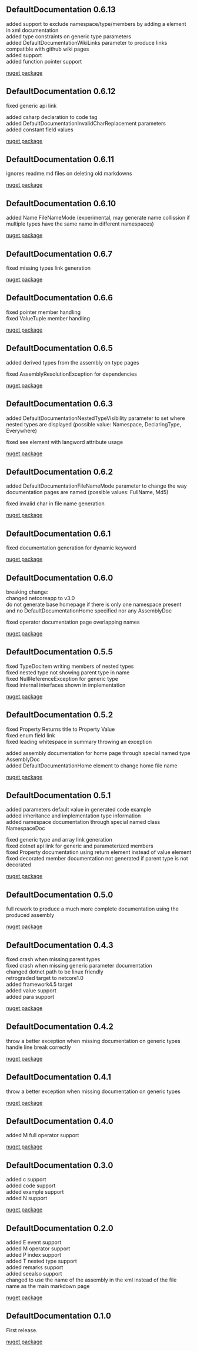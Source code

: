 ## DefaultDocumentation 0.6.13
added support to exclude namespace/type/members by adding a <exclude/> element in xml documentation  
added type constraints on generic type parameters  
added DefaultDocumentationWikiLinks parameter to produce links compatible with github wiki pages  
added <inheritdoc/> support  
added function pointer support  

[nuget package](https://www.nuget.org/packages/DefaultDocumentation/0.6.13)

## DefaultDocumentation 0.6.12
fixed generic api link  

added csharp declaration to code tag  
added DefaultDocumentationInvalidCharReplacement parameters  
added constant field values  

[nuget package](https://www.nuget.org/packages/DefaultDocumentation/0.6.12)

## DefaultDocumentation 0.6.11
ignores readme.md files on deleting old markdowns  

[nuget package](https://www.nuget.org/packages/DefaultDocumentation/0.6.11)

## DefaultDocumentation 0.6.10
added Name FileNameMode (experimental, may generate name collission if multiple types have the same name in different namespaces)  

[nuget package](https://www.nuget.org/packages/DefaultDocumentation/0.6.10)

## DefaultDocumentation 0.6.7
fixed missing types link generation  

[nuget package](https://www.nuget.org/packages/DefaultDocumentation/0.6.7)

## DefaultDocumentation 0.6.6
fixed pointer member handling  
fixed ValueTuple member handling  

[nuget package](https://www.nuget.org/packages/DefaultDocumentation/0.6.6)

## DefaultDocumentation 0.6.5
added derived types from the assembly on type pages  

fixed AssemblyResolutionException for dependencies  

[nuget package](https://www.nuget.org/packages/DefaultDocumentation/0.6.5)

## DefaultDocumentation 0.6.3
added DefaultDocumentationNestedTypeVisibility parameter to set where nested types are displayed (possible value: Namespace, DeclaringType, Everywhere)  

fixed see element with langword attribute usage

[nuget package](https://www.nuget.org/packages/DefaultDocumentation/0.6.3)

## DefaultDocumentation 0.6.2
added DefaultDocumentationFileNameMode parameter to change the way documentation pages are named (possible values: FullName, Md5)  

fixed invalid char in file name generation

[nuget package](https://www.nuget.org/packages/DefaultDocumentation/0.6.2)

## DefaultDocumentation 0.6.1
fixed documentation generation for dynamic keyword  

[nuget package](https://www.nuget.org/packages/DefaultDocumentation/0.6.1)

## DefaultDocumentation 0.6.0
breaking change:  
changed netcoreapp to v3.0  
do not generate base homepage if there is only one namespace present and no DefaultDocumentationHome specified nor any AssemblyDoc  

fixed operator documentation page overlapping names  

[nuget package](https://www.nuget.org/packages/DefaultDocumentation/0.6.0)

## DefaultDocumentation 0.5.5
fixed TypeDocItem writing members of nested types  
fixed nested type not showing parent type in name  
fixed NullReferenceException for generic type  
fixed internal interfaces shown in implementation  

[nuget package](https://www.nuget.org/packages/DefaultDocumentation/0.5.5)

## DefaultDocumentation 0.5.2
fixed Property Returns title to Property Value  
fixed enum field link  
fixed leading whitespace in summary throwing an exception  

added assembly documentation for home page through special named type AssemblyDoc  
added DefaultDocumentationHome element to change home file name  

[nuget package](https://www.nuget.org/packages/DefaultDocumentation/0.5.2)

## DefaultDocumentation 0.5.1
added parameters default value in generated code example  
added inheritance and implementation type information  
added namespace documentation through special named class NamespaceDoc  

fixed generic type and array link generation  
fixed dotnet api link for generic and parameterized members  
fixed Property documentation using return element instead of value element  
fixed decorated member documentation not generated if parent type is not decorated  

[nuget package](https://www.nuget.org/packages/DefaultDocumentation/0.5.1)

## DefaultDocumentation 0.5.0
full rework to produce a much more complete documentation using the produced assembly  

[nuget package](https://www.nuget.org/packages/DefaultDocumentation/0.5.0)

## DefaultDocumentation 0.4.3
fixed crash when missing parent types  
fixed crash when missing generic parameter documentation  
changed dotnet path to be linux friendly  
retrograded target to netcore1.0  
added framework4.5 target  
added value support  
added para support  

[nuget package](https://www.nuget.org/packages/DefaultDocumentation/0.4.3)

## DefaultDocumentation 0.4.2
throw a better exception when missing documentation on generic types  
handle line break correctly  

[nuget package](https://www.nuget.org/packages/DefaultDocumentation/0.4.2)

## DefaultDocumentation 0.4.1
throw a better exception when missing documentation on generic types  

[nuget package](https://www.nuget.org/packages/DefaultDocumentation/0.4.1)

## DefaultDocumentation 0.4.0
added M full operator support  

[nuget package](https://www.nuget.org/packages/DefaultDocumentation/0.4.0)

## DefaultDocumentation 0.3.0
added c support  
added code support  
added example support  
added N support  

[nuget package](https://www.nuget.org/packages/DefaultDocumentation/0.3.0)

## DefaultDocumentation 0.2.0
added E event support  
added M operator support  
added P index support  
added T nested type support  
added remarks support  
added seealso support  
changed to use the name of the assembly in the xml instead of the file name as the main markdown page  

[nuget package](https://www.nuget.org/packages/DefaultDocumentation/0.2.0)

## DefaultDocumentation 0.1.0
First release.

[nuget package](https://www.nuget.org/packages/DefaultDocumentation/0.1.0)
